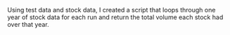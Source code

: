 Using test data and stock data, I created a script that loops through one year of stock data for each run and return the total volume each stock had over that year.
